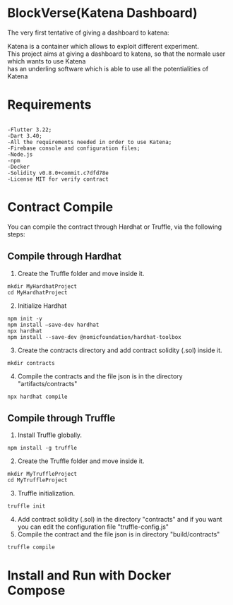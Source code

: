 # BlockVerse(Katena Dashboard)
The very first tentative of giving a dashboard to katena:

Katena is a container which allows to exploit different experiment.  
This project aims at giving a dashboard to katena, so that the normale user which wants to use Katena   
has an underling software which is able to use all the potentialities of Katena  


# Requirements
```

-Flutter 3.22;  
-Dart 3.40;  
-All the requirements needed in order to use Katena;   
-Firebase console and configuration files;    
-Node.js
-npm
-Docker
-Solidity v0.8.0+commit.c7dfd78e
-License MIT for verify contract
```

# Contract Compile
You can compile the contract through Hardhat or Truffle, via the following steps:

## Compile through Hardhat
1. Create the Truffle folder and move inside it.
```
mkdir MyHardhatProject
cd MyHardhatProject
```
2. Initialize Hardhat
```
npm init -y
npm install –save-dev hardhat
npx hardhat
npm install --save-dev @nomicfoundation/hardhat-toolbox 
```
3. Create the contracts directory and add contract solidity (.sol) inside it.
```
mkdir contracts 
```
4. Compile the contracts and the file json is in the directory "artifacts/contracts"
```
npx hardhat compile
```

## Compile through Truffle
1. Install Truffle globally.
```
npm install -g truffle
```
2.	Create the Truffle folder and move inside it.
```
mkdir MyTruffleProject
cd MyTruffleProject
```
3.  Truffle initialization.
```
truffle init
```
4. Add contract solidity (.sol) in the directory "contracts" and if you want you can edit the configuration file "truffle-config.js"
5. Compile the contract and the file json is in directory "build/contracts"
```
truffle compile
```



# Install and Run with Docker Compose



